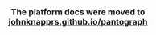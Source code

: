 <h3 align="center">
  The platform docs were moved to <a href='https://johnknapprs.github.io/pantograph/advanced/'>johnknapprs.github.io/pantograph</a>
</h3>
